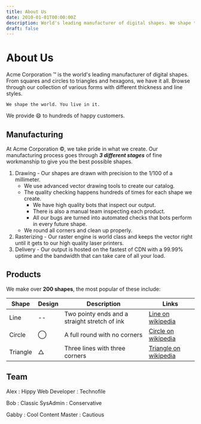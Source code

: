 ```yaml
---
title: About Us
date: 2010-01-01T00:00:00Z
description: World's leading manufacturer of digital shapes. We shape the world. You live in it.
draft: false
---
```


About Us
========

Acme Corporation &trade; is the world's leading manufacturer of digital shapes. From squares and circles to triangles and hexagons, we have it all. Browse through our collection of various forms with different thickness and line styles.
```
We shape the world. You live in it.
```
We provide  :smile: to hundreds of happy customers.

## Manufacturing

At Acme Corporation &copy;, we take pride in what we create. Our manufacturing process goes through **_3 different stages_** of fine workmanship to give you the best possible shapes.


1) Drawing - Our shapes are drawn with precision to the 1/100 of a millimeter.
   * We use advanced vector drawing tools to create our catalog.
   * The quality checking happens hundreds of times for each shape we create.
     * We have high quality bots that inspect our output.
     * There is also a manual team inspecting each product.
     * All our bugs are turned into automated checks that bots perform in every future shape.
   * We round all corners and clean up properly.
2) Rasterizing - Our raster engine is world class and keeps the vector right until it gets to our high quality laser printers.
3) Delivery - Our output is hosted on the fastest of CDN with a 99.99% uptime and the bandwidth that can take care of all your load.

## Products

We make over **200 shapes**, the most popular of these include:

Shape| Design| Description| Links
-----|-------|------------|------
Line | --    |  Two pointy ends and a straight stretch of ink| [Line on wikipedia](https://en.wikipedia.org/wiki/Line "geometry")
Circle|  &#8413; | A full round with no corners| [Circle on wikipedia](https://en.wikipedia.org/wiki/Circle)
Triangle| &#9651; | Three lines with three corners|  [Triangle on wikipedia](https://en.wikipedia.org/wiki/Triangle)

## Team


Alex
: Hippy Web Developer
: Technofile

Bob
: Classic SysAdmin
: Conservative

Gabby
: Cool Content Master
: Cautious

